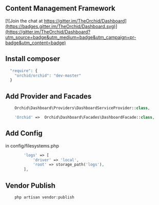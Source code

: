 ## Content Management Framework

[![Join the chat at https://gitter.im/TheOrchid/Dashboard](https://badges.gitter.im/TheOrchid/Dashboard.svg)](https://gitter.im/TheOrchid/Dashboard?utm_source=badge&utm_medium=badge&utm_campaign=pr-badge&utm_content=badge)

## Install composer
```php
  "require": {
    "orchid/orchid": "dev-master"
  }
```
## Add Provider and Facades
```php
    Orchid\Dashboard\Providers\DashboardServiceProvider::class,
```

```php
    'Orchid' =>  Orchid\Dashboard\Facades\DashboardFacade::class,
```

## Add Config

in config/filesystems.php

```php
        'logs' => [
            'driver' => 'local',
            'root' => storage_path('logs'),
        ],
```

## Vendor Publish

```php
    php artisan vendor:publish
```

